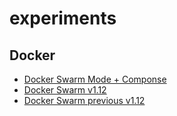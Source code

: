 # experiments


## Docker 
- [Docker Swarm Mode + Componse](docker-swarm-mode-compose.md)
- [Docker Swarm v1.12](docker-swarm-1.12.md)
- [Docker Swarm previous v1.12](docker-swarm-ha.md)
